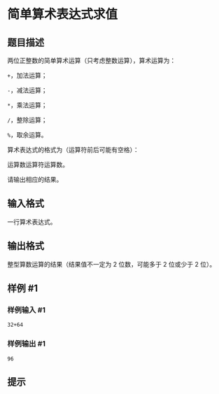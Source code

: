 # 简单算术表达式求值

## 题目描述

两位正整数的简单算术运算（只考虑整数运算），算术运算为：

`+`，加法运算；

`-`，减法运算；

`*`，乘法运算；

`/`，整除运算；

`%`，取余运算。

算术表达式的格式为（运算符前后可能有空格）：

运算数运算符运算数。

请输出相应的结果。

## 输入格式

一行算术表达式。

## 输出格式

整型算数运算的结果（结果值不一定为 $2$ 位数，可能多于 $2$ 位或少于 $2$ 位）。

## 样例 #1

### 样例输入 #1
```
32+64
```

### 样例输出 #1

```
96
```

## 提示


